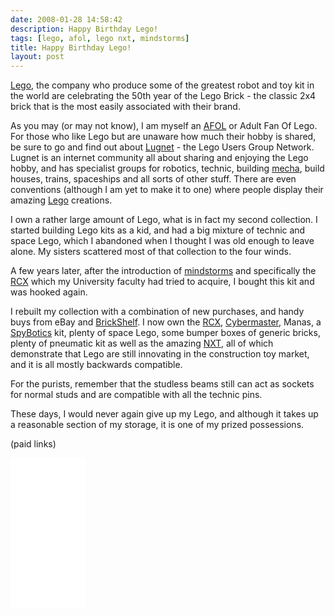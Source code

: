```yaml
---
date: 2008-01-28 14:58:42
description: Happy Birthday Lego!
tags: [lego, afol, lego nxt, mindstorms]
title: Happy Birthday Lego!
layout: post
---
```

[Lego](/wiki/lego "The best known construction toy"), the company who produce some of the greatest robot and toy kit in the world are celebrating the 50th year of the Lego Brick - the classic 2x4 brick that is the most easily associated with their brand.

As you may (or may not know), I am myself an [AFOL](/wiki/afol.html "Adult Fan Of Lego") or Adult Fan Of Lego. For those who like Lego but are unaware how much their hobby is shared, be sure to go and find out about [Lugnet](/wiki/lugnet.html "Lego Users Group Network") - the Lego Users Group Network. Lugnet is an internet community all about sharing and enjoying the Lego hobby, and has specialist groups for robotics, technic, building [mecha](/wiki/mecha.html "Large Robotic Suits"), build houses, trains, spaceships and all sorts of other stuff. There are even conventions (although I am yet to make it to one) where people display their amazing [Lego](/wiki/lego.html "The best known construction toy") creations.

I own a rather large amount of Lego, what is in fact my second collection. I started building Lego kits as a kid, and had a big mixture of technic and space Lego, which I abandoned when I thought I was old enough to leave alone. My sisters scattered most of that collection to the four winds.

A few years later, after the introduction of [mindstorms](/wiki/mindstorms.html "A Robotic construction toy system from Lego") and specifically the [RCX](/wiki/lego_rcx.html "The Lego Robot Command Explorer") which my University faculty had tried to acquire, I bought this kit and was hooked again.

I rebuilt my collection with a combination of new purchases, and handy buys from eBay and [BrickShelf](/wiki/brickshelf.html "A gallery for Lego Creations"). I now own the [RCX](/wiki/lego_rcx.html "The Lego Robot Command Explorer"), [Cybermaster](/wiki/cybermaster "CyberMaster"), Manas, a [SpyBotics](/wiki/spybotics.html "Lego Programmable robot kits") kit, plenty of space Lego, some bumper boxes of generic bricks, plenty of pneumatic kit as well as the amazing [NXT](/wiki/nxt.html "Legos NeXT generation robotics kit"), all of which demonstrate that Lego are still innovating in the construction toy market, and it is all mostly backwards compatible.

For the purists, remember that the studless beams still can act as sockets for normal studs and are compatible with all the technic pins.

These days, I would never again give up my Lego, and although it takes up a reasonable section of my storage, it is one of my prized possessions.

(paid links)

<iframe style="width:120px;height:240px;" marginwidth="0" marginheight="0" scrolling="no" frameborder="0" src="//ws-eu.amazon-adsystem.com/widgets/q?ServiceVersion=20070822&OneJS=1&Operation=GetAdHtml&MarketPlace=GB&source=ss&ref=as_ss_li_til&ad_type=product_link&tracking_id=orionrobots-21&language=en_GB&marketplace=amazon&region=GB&placement=B082WD5YV9&asins=B082WD5YV9&linkId=e40e6e6802507d8646f3131923f1dea1&show_border=true&link_opens_in_new_window=true"></iframe><!-- lego mindstorms review 2021 -->
